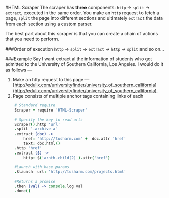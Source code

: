 #HTML Scraper
The scraper has **three** components: `http` → `split` → `extract`, executed in the same order. You make an `http` request to fetch a page, `split` the page into different sections and ultimately `extract` the data from each section using a custom parser.

The best part about this scraper is that you can create a chain of actions that you need to perform.

###Order of execution
`http` → `split` → `extract` → `http` → `split` and so on…

###Example
Say I  want extract al the information of students who got admitted to the University of Southern California, Los Angeles. I would do it as follows —

1. Make an http request to this page —
	[http://edulix.com/universityfinder/university_of_southern_california](http://edulix.com/universityfinder/university_of_southern_california). 
2. Page consists of multiple anchor tags containing links of each


```coffeescript
	# Standard require
    Scraper = require 'HTML-Scraper'
	
    # Specify the key to read urls
    Scraper().http 'url'
    .split '.archive a'
    .extract (doc) ->
        href: "http://tusharm.com" +  doc.attr 'href'
        text: doc.html()
    .http 'href'
    .extract ($) ->
        http: $('a:nth-child(2)').attr('href')
    
    #Launch with base params
    .$launch  url: 'http://tusharm.com/projects.html'
    
    #Returns a promise
    .then (val) -> console.log val
    .done()
```
